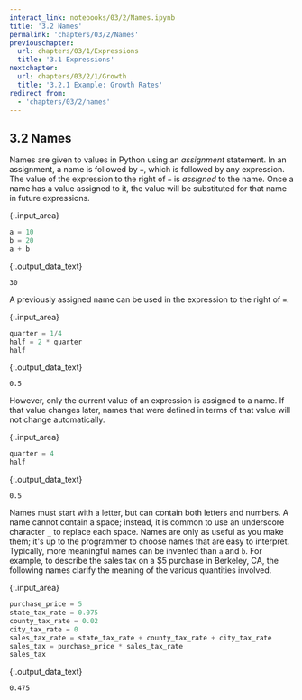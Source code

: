 ```yaml
---
interact_link: notebooks/03/2/Names.ipynb
title: '3.2 Names'
permalink: 'chapters/03/2/Names'
previouschapter:
  url: chapters/03/1/Expressions
  title: '3.1 Expressions'
nextchapter:
  url: chapters/03/2/1/Growth
  title: '3.2.1 Example: Growth Rates'
redirect_from:
  - 'chapters/03/2/names'
---
```


## 3.2 Names
Names are given to values in Python using an *assignment* statement. In an assignment, a name is followed by `=`, which is followed by any expression. The value of the expression to the right of `=` is *assigned* to the name. Once a name has a value assigned to it, the value will be substituted for that name in future expressions.


{:.input_area}
```python
a = 10
b = 20
a + b
```




{:.output_data_text}
```
30
```



A previously assigned name can be used in the expression to the right of `=`. 


{:.input_area}
```python
quarter = 1/4
half = 2 * quarter
half
```




{:.output_data_text}
```
0.5
```



However, only the current value of an expression is assigned to a name. If that value changes later, names that were defined in terms of that value will not change automatically.


{:.input_area}
```python
quarter = 4
half
```




{:.output_data_text}
```
0.5
```



Names must start with a letter, but can contain both letters and numbers. A name cannot contain a space; instead, it is common to use an underscore character `_` to replace each space. Names are only as useful as you make them; it's up to the programmer to choose names that are easy to interpret. Typically, more meaningful names can be invented than `a` and `b`. For example, to describe the sales tax on a $5 purchase in Berkeley, CA, the following names clarify the meaning of the various quantities involved.


{:.input_area}
```python
purchase_price = 5
state_tax_rate = 0.075
county_tax_rate = 0.02
city_tax_rate = 0
sales_tax_rate = state_tax_rate + county_tax_rate + city_tax_rate
sales_tax = purchase_price * sales_tax_rate
sales_tax
```




{:.output_data_text}
```
0.475
```


